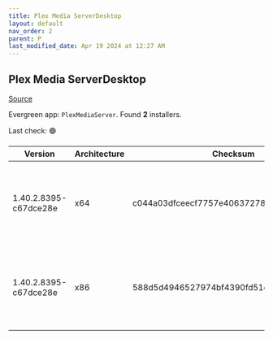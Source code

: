 ```yaml
---
title: Plex Media ServerDesktop
layout: default
nav_order: 2
parent: P
last_modified_date: Apr 19 2024 at 12:27 AM
---
```


## Plex Media ServerDesktop

[Source](https://www.plex.tv/media-server-downloads/)

Evergreen app: `PlexMediaServer`. Found **2** installers.

Last check: 🟢

| Version               | Architecture | Checksum                                 | URI                                                                                                                                                                                                                                                              |
| --------------------- | ------------ | ---------------------------------------- | ---------------------------------------------------------------------------------------------------------------------------------------------------------------------------------------------------------------------------------------------------------------- |
| 1.40.2.8395-c67dce28e | x64          | c044a03dfceecf7757e40637278a339c4c575a2f | [https://downloads.plex.tv/plex-media-server-new/1.40.2.8395-c67dce28e/windows/PlexMediaServer-1.40.2.8395-c67dce28e-x86_64.exe](https://downloads.plex.tv/plex-media-server-new/1.40.2.8395-c67dce28e/windows/PlexMediaServer-1.40.2.8395-c67dce28e-x86_64.exe) |
| 1.40.2.8395-c67dce28e | x86          | 588d5d4946527974bf4390fd51ee09bdb45e092e | [https://downloads.plex.tv/plex-media-server-new/1.40.2.8395-c67dce28e/windows/PlexMediaServer-1.40.2.8395-c67dce28e-x86.exe](https://downloads.plex.tv/plex-media-server-new/1.40.2.8395-c67dce28e/windows/PlexMediaServer-1.40.2.8395-c67dce28e-x86.exe)       |
